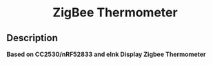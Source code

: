 <h1 align="center">ZigBee Thermometer</h1>

## Description

**Based on CC2530/nRF52833 and eInk Display Zigbee Thermometer**
